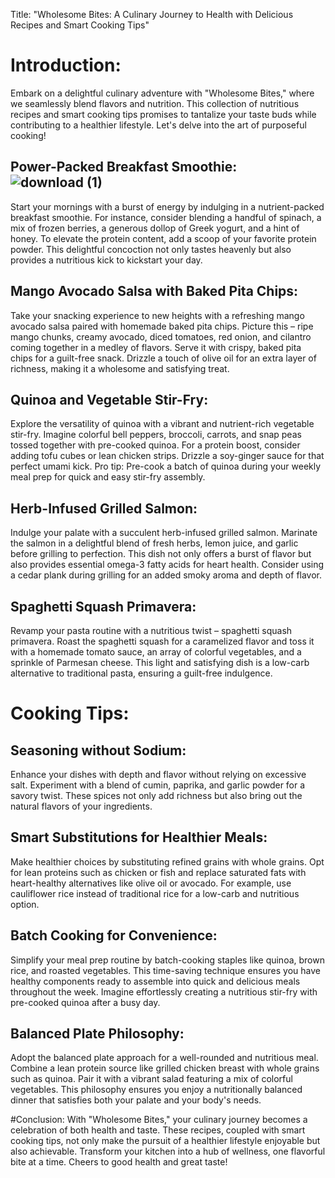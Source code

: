 Title: "Wholesome Bites: A Culinary Journey to Health with Delicious Recipes and Smart Cooking Tips"

# Introduction:
Embark on a delightful culinary adventure with "Wholesome Bites," where we seamlessly blend flavors and nutrition. This collection of nutritious recipes and smart cooking tips promises to tantalize your taste buds while contributing to a healthier lifestyle. Let's delve into the art of purposeful cooking!

## Power-Packed Breakfast Smoothie:![download (1)](https://github.com/23W-GBAC/Anukuga/assets/74722296/a9596098-6eaf-4942-9d70-09e740c12103)

Start your mornings with a burst of energy by indulging in a nutrient-packed breakfast smoothie. For instance, consider blending a handful of spinach, a mix of frozen berries, a generous dollop of Greek yogurt, and a hint of honey. To elevate the protein content, add a scoop of your favorite protein powder. This delightful concoction not only tastes heavenly but also provides a nutritious kick to kickstart your day.

## Mango Avocado Salsa with Baked Pita Chips:
Take your snacking experience to new heights with a refreshing mango avocado salsa paired with homemade baked pita chips. Picture this – ripe mango chunks, creamy avocado, diced tomatoes, red onion, and cilantro coming together in a medley of flavors. Serve it with crispy, baked pita chips for a guilt-free snack. Drizzle a touch of olive oil for an extra layer of richness, making it a wholesome and satisfying treat.

## Quinoa and Vegetable Stir-Fry:
Explore the versatility of quinoa with a vibrant and nutrient-rich vegetable stir-fry. Imagine colorful bell peppers, broccoli, carrots, and snap peas tossed together with pre-cooked quinoa. For a protein boost, consider adding tofu cubes or lean chicken strips. Drizzle a soy-ginger sauce for that perfect umami kick. Pro tip: Pre-cook a batch of quinoa during your weekly meal prep for quick and easy stir-fry assembly.

## Herb-Infused Grilled Salmon:
Indulge your palate with a succulent herb-infused grilled salmon. Marinate the salmon in a delightful blend of fresh herbs, lemon juice, and garlic before grilling to perfection. This dish not only offers a burst of flavor but also provides essential omega-3 fatty acids for heart health. Consider using a cedar plank during grilling for an added smoky aroma and depth of flavor.

## Spaghetti Squash Primavera:
Revamp your pasta routine with a nutritious twist – spaghetti squash primavera. Roast the spaghetti squash for a caramelized flavor and toss it with a homemade tomato sauce, an array of colorful vegetables, and a sprinkle of Parmesan cheese. This light and satisfying dish is a low-carb alternative to traditional pasta, ensuring a guilt-free indulgence.

# Cooking Tips:

## Seasoning without Sodium:
Enhance your dishes with depth and flavor without relying on excessive salt. Experiment with a blend of cumin, paprika, and garlic powder for a savory twist. These spices not only add richness but also bring out the natural flavors of your ingredients.

## Smart Substitutions for Healthier Meals:
Make healthier choices by substituting refined grains with whole grains. Opt for lean proteins such as chicken or fish and replace saturated fats with heart-healthy alternatives like olive oil or avocado. For example, use cauliflower rice instead of traditional rice for a low-carb and nutritious option.

## Batch Cooking for Convenience:
Simplify your meal prep routine by batch-cooking staples like quinoa, brown rice, and roasted vegetables. This time-saving technique ensures you have healthy components ready to assemble into quick and delicious meals throughout the week. Imagine effortlessly creating a nutritious stir-fry with pre-cooked quinoa after a busy day.

## Balanced Plate Philosophy:
Adopt the balanced plate approach for a well-rounded and nutritious meal. Combine a lean protein source like grilled chicken breast with whole grains such as quinoa. Pair it with a vibrant salad featuring a mix of colorful vegetables. This philosophy ensures you enjoy a nutritionally balanced dinner that satisfies both your palate and your body's needs.

#Conclusion:
With "Wholesome Bites," your culinary journey becomes a celebration of both health and taste. These recipes, coupled with smart cooking tips, not only make the pursuit of a healthier lifestyle enjoyable but also achievable. Transform your kitchen into a hub of wellness, one flavorful bite at a time. Cheers to good health and great taste!
